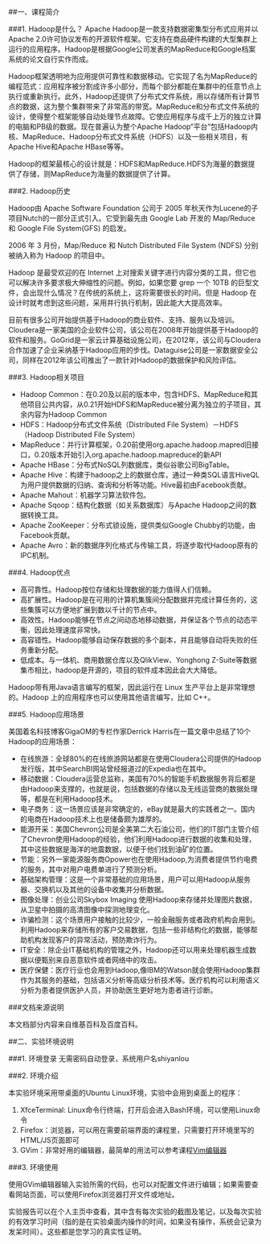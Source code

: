 ##一、课程简介

###1. Hadoop是什么？
Apache Hadoop是一款支持数据密集型分布式应用并以Apache 2.0许可协议发布的开源软件框架。它支持在商品硬件构建的大型集群上运行的应用程序。Hadoop是根据Google公司发表的MapReduce和Google档案系统的论文自行实作而成。

Hadoop框架透明地为应用提供可靠性和数据移动。它实现了名为MapReduce的编程范式：应用程序被分割成许多小部分，而每个部分都能在集群中的任意节点上执行或重新执行。此外，Hadoop还提供了分布式文件系统，用以存储所有计算节点的数据，这为整个集群带来了非常高的带宽。MapReduce和分布式文件系统的设计，使得整个框架能够自动处理节点故障。它使应用程序与成千上万的独立计算的电脑和PB级的数据。现在普遍认为整个Apache Hadoop“平台”包括Hadoop内核、MapReduce、Hadoop分布式文件系统（HDFS）以及一些相关项目，有Apache Hive和Apache HBase等等。

Hadoop的框架最核心的设计就是：HDFS和MapReduce.HDFS为海量的数据提供了存储，则MapReduce为海量的数据提供了计算。

###2. Hadoop历史

Hadoop由 Apache Software Foundation 公司于 2005 年秋天作为Lucene的子项目Nutch的一部分正式引入。它受到最先由 Google Lab 开发的 Map/Reduce 和 Google File System(GFS) 的启发。

2006 年 3 月份，Map/Reduce 和 Nutch Distributed File System (NDFS) 分别被纳入称为 Hadoop 的项目中。

Hadoop 是最受欢迎的在 Internet 上对搜索关键字进行内容分类的工具，但它也可以解决许多要求极大伸缩性的问题。例如，如果您要 grep 一个 10TB 的巨型文件，会出现什么情况？在传统的系统上，这将需要很长的时间。但是 Hadoop 在设计时就考虑到这些问题，采用并行执行机制，因此能大大提高效率。

目前有很多公司开始提供基于Hadoop的商业软件、支持、服务以及培训。Cloudera是一家美国的企业软件公司，该公司在2008年开始提供基于Hadoop的软件和服务。GoGrid是一家云计算基础设施公司，在2012年，该公司与Cloudera合作加速了企业采纳基于Hadoop应用的步伐。Dataguise公司是一家数据安全公司，同样在2012年该公司推出了一款针对Hadoop的数据保护和风险评估。



###3. Hadoop相关项目

- Hadoop Common：在0.20及以前的版本中，包含HDFS、MapReduce和其他项目公共内容，从0.21开始HDFS和MapReduce被分离为独立的子项目，其余内容为Hadoop Common
- HDFS：Hadoop分布式文件系统（Distributed File System）－HDFS（Hadoop Distributed File System）
- MapReduce：并行计算框架，0.20前使用org.apache.hadoop.mapred旧接口，0.20版本开始引入org.apache.hadoop.mapreduce的新API
- Apache HBase：分布式NoSQL列数据库，类似谷歌公司BigTable。
- Apache Hive：构建于hadoop之上的数据仓库，通过一种类SQL语言HiveQL为用户提供数据的归纳、查询和分析等功能。Hive最初由Facebook贡献。
- Apache Mahout：机器学习算法软件包。
- Apache Sqoop：结构化数据（如关系数据库）与Apache Hadoop之间的数据转换工具。
- Apache ZooKeeper：分布式锁设施，提供类似Google Chubby的功能，由Facebook贡献。
- Apache Avro：新的数据序列化格式与传输工具，将逐步取代Hadoop原有的IPC机制。

###4. Hadoop优点

- 高可靠性。Hadoop按位存储和处理数据的能力值得人们信赖。
- 高扩展性。Hadoop是在可用的计算机集簇间分配数据并完成计算任务的，这些集簇可以方便地扩展到数以千计的节点中。
- 高效性。Hadoop能够在节点之间动态地移动数据，并保证各个节点的动态平衡，因此处理速度非常快。
- 高容错性。Hadoop能够自动保存数据的多个副本，并且能够自动将失败的任务重新分配。
- 低成本。与一体机、商用数据仓库以及QlikView、Yonghong Z-Suite等数据集市相比，hadoop是开源的，项目的软件成本因此会大大降低。

Hadoop带有用Java语言编写的框架，因此运行在 Linux 生产平台上是非常理想的。Hadoop 上的应用程序也可以使用其他语言编写，比如 C++。

###5. Hadoop应用场景

美国着名科技博客GigaOM的专栏作家Derrick Harris在一篇文章中总结了10个Hadoop的应用场景：

- 在线旅游：全球80%的在线旅游网站都是在使用Cloudera公司提供的Hadoop发行版，其中SearchBI网站曾经报道过的Expedia也在其中。
- 移动数据：Cloudera运营总监称，美国有70%的智能手机数据服务背后都是由Hadoop来支撑的，也就是说，包括数据的存储以及无线运营商的数据处理等，都是在利用Hadoop技术。
- 电子商务：这一场景应该是非常确定的，eBay就是最大的实践者之一。国内的电商在Hadoop技术上也是储备颇为雄厚的。
- 能源开采：美国Chevron公司是全美第二大石油公司，他们的IT部门主管介绍了Chevron使用Hadoop的经验，他们利用Hadoop进行数据的收集和处理，其中这些数据是海洋的地震数据，以便于他们找到油矿的位置。
- 节能：另外一家能源服务商Opower也在使用Hadoop,为消费者提供节约电费的服务，其中对用户电费单进行了预测分析。
- 基础架构管理：这是一个非常基础的应用场景，用户可以用Hadoop从服务器、交换机以及其他的设备中收集并分析数据。
- 图像处理：创业公司Skybox Imaging 使用Hadoop来存储并处理图片数据，从卫星中拍摄的高清图像中探测地理变化。
- 诈骗检测：这个场景用户接触的比较少，一般金融服务或者政府机构会用到。利用Hadoop来存储所有的客户交易数据，包括一些非结构化的数据，能够帮助机构发现客户的异常活动，预防欺诈行为。
- IT安全：除企业IT基础机构的管理之外，Hadoop还可以用来处理机器生成数据以便甄别来自恶意软件或者网络中的攻击。
- 医疗保健：医疗行业也会用到Hadoop,像IBM的Watson就会使用Hadoop集群作为其服务的基础，包括语义分析等高级分析技术等。医疗机构可以利用语义分析为患者提供医护人员，并协助医生更好地为患者进行诊断。

###文档来源说明

本文档部分内容来自维基百科及百度百科。

##二、实验环境说明

###1. 环境登录
无需密码自动登录，系统用户名shiyanlou

###2. 环境介绍

本实验环境采用带桌面的Ubuntu Linux环境，实验中会用到桌面上的程序：
1. XfceTerminal: Linux命令行终端，打开后会进入Bash环境，可以使用Linux命令
2. Firefox：浏览器，可以用在需要前端界面的课程里，只需要打开环境里写的HTML/JS页面即可
3. GVim：非常好用的编辑器，最简单的用法可以参考课程[Vim编辑器](http://www.shiyanlou.com/courses/2)

###3. 环境使用

使用GVim编辑器输入实验所需的代码，也可以对配置文件进行编辑；如果需要查看网站页面，可以使用Firefox浏览器打开文件或地址。

实验报告可以在个人主页中查看，其中含有每次实验的截图及笔记，以及每次实验的有效学习时间（指的是在实验桌面内操作的时间，如果没有操作，系统会记录为发呆时间）。这些都是您学习的真实性证明。
